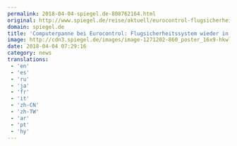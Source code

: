 ```yaml
---
permalink: 2018-04-04-spiegel.de-808762164.html
original: http://www.spiegel.de/reise/aktuell/eurocontrol-flugsicherheitssysteme-wieder-in-betrieb-a-1201149.html#ref=rss
domain: spiegel.de
title: 'Computerpanne bei Eurocontrol: Flugsicherheitssystem wieder in Betrieb - SPIEGEL ONLINE - Reise'
image: http://cdn3.spiegel.de/images/image-1271202-860_poster_16x9-hkwl-1271202.jpg
date: 2018-04-04 07:29:16
category: news
translations: 
 - 'en'
 - 'es'
 - 'ru'
 - 'ja'
 - 'fr'
 - 'it'
 - 'zh-CN'
 - 'zh-TW'
 - 'ar'
 - 'pt'
 - 'hy'
---
```


